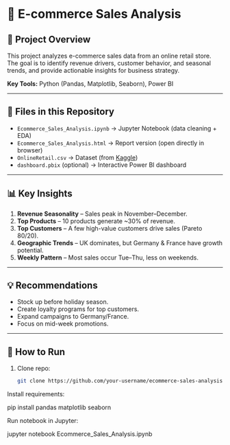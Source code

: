 # 🛒 E-commerce Sales Analysis

## 📌 Project Overview
This project analyzes e-commerce sales data from an online retail store.  
The goal is to identify revenue drivers, customer behavior, and seasonal trends, 
and provide actionable insights for business strategy.

**Key Tools:** Python (Pandas, Matplotlib, Seaborn), Power BI

---

## 📂 Files in this Repository
- `Ecommerce_Sales_Analysis.ipynb` → Jupyter Notebook (data cleaning + EDA)  
- `Ecommerce_Sales_Analysis.html` → Report version (open directly in browser)  
- `OnlineRetail.csv` → Dataset (from [Kaggle](https://www.kaggle.com/datasets/carrie1/ecommerce-data))  
- `dashboard.pbix` (optional) → Interactive Power BI dashboard  

---

## 📊 Key Insights
1. **Revenue Seasonality** – Sales peak in November–December.  
2. **Top Products** – 10 products generate ~30% of revenue.  
3. **Top Customers** – A few high-value customers drive sales (Pareto 80/20).  
4. **Geographic Trends** – UK dominates, but Germany & France have growth potential.  
5. **Weekly Pattern** – Most sales occur Tue–Thu, less on weekends.  

---

## 💡 Recommendations
- Stock up before holiday season.  
- Create loyalty programs for top customers.  
- Expand campaigns to Germany/France.  
- Focus on mid-week promotions.  

---

## 🚀 How to Run
1. Clone repo:  
   ```bash
   git clone https://github.com/your-username/ecommerce-sales-analysis.git

Install requirements:

pip install pandas matplotlib seaborn


Run notebook in Jupyter:

jupyter notebook Ecommerce_Sales_Analysis.ipynb

